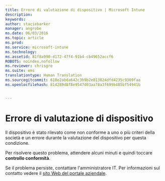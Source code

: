 ```yaml
---
title: Errore di valutazione di dispositivo | Microsoft Intune
description: 
keywords: 
author: staciebarker
manager: angrobe
ms.date: 06/03/2016
ms.topic: article
ms.prod: 
ms.service: microsoft-intune
ms.technology: 
ms.assetid: 81f8a990-d172-47f4-91b4-cb49652accf6
ROBOTS: noindex,nofollow
ms.reviewer: chrisgre
ms.suite: ems
translationtype: Human Translation
ms.sourcegitcommit: 618e2abda642c3b9b2e813824dfd4235c9309faa
ms.openlocfilehash: 814289d8f8e9547d03aa78a3f699b485bf54941b


---
```



# Errore di valutazione di dispositivo
Il dispositivo è stato rilevato come non conforme a uno o più criteri della società e un errore durante la valutazione del dispositivo per questa condizione.

Per risolvere questo problema, attendere alcuni minuti e quindi toccare **controllo conformità**.

Se il problema persiste, contattare l'amministratore IT. Per informazioni sul contatto vedere il [sito Web del portale aziendale](http://portal.manage.microsoft.com).



<!--HONumber=Jul16_HO4-->


